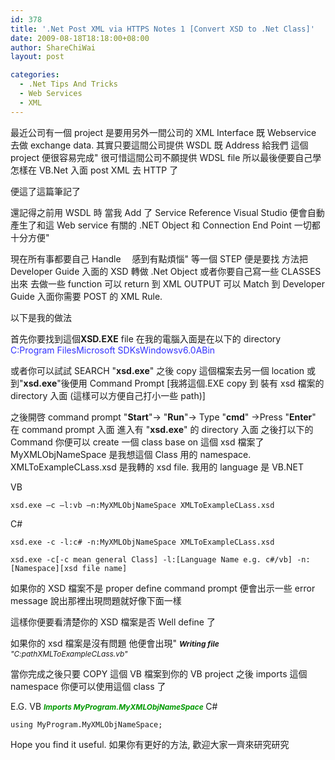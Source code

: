 ```yaml
---
id: 378
title: '.Net Post XML via HTTPS Notes 1 [Convert XSD to .Net Class]'
date: 2009-08-18T18:18:00+08:00
author: ShareChiWai
layout: post

categories:
  - .Net Tips And Tricks
  - Web Services
  - XML
---
```


最近公司有一個 project 是要用另外一間公司的 XML Interface 既 Webservice 去做 exchange data.
其實只要這間公司提供 WSDL 既 Address 給我們
這個 project 便很容易完成"
很可惜這間公司不願提供 WDSL file
所以最後便要自己學怎樣在 VB.Net 入面 post XML 去 HTTP 了

便這了這篇筆記了

還記得之前用 WSDL 時
當我 Add 了 Service Reference Visual Studio 便會自動產生了和這 Web service 有關的 .NET Object 和 Connection End Point
一切都十分方便"

現在所有事都要自己 Handle 　感到有點煩惱"
等一個 STEP 便是要找 方法把
Developer Guide 入面的 XSD 轉做 .Net Object
或者你要自己寫一些 CLASSES 出來
去做一些 function 可以 return 到 XML OUTPUT 可以 Match 到
Developer Guide 入面你需要 POST 的 XML Rule.

以下是我的做法

首先你要找到這個<span style="font-weight:bold;">XSD.EXE</span> file
在我的電腦入面是在以下的 directory
<span style="color:rgb(51,51,255);">C:Program FilesMicrosoft SDKsWindowsv6.0ABin</span>

或者你可以試試 SEARCH
"<span style="font-weight:bold;">xsd.exe</span>" 之後 copy 這個檔案去另一個 location
或到"<span style="font-weight:bold;">xsd.exe</span>"後便用 Command Prompt
[我將這個.EXE copy 到 裝有 xsd 檔案的 directory 入面 (這樣可以方便自己打小一些 path)]

之後開啓 command prompt
"<span style="font-weight:bold;">Start</span>"-> "<span style="font-weight:bold;">Run</span>"-> Type "<span style="font-weight:bold;">cmd</span>" ->Press "<span style="font-weight:bold;">Enter</span>"
在 command prompt 入面
進入有 "<span style="font-weight:bold;">xsd.exe</span>" 的 directory 入面
之後打以下的 Command 你便可以 create 一個 class base on 這個 xsd 檔案了
MyXMLObjNameSpace 是我想這個 Class 用的 namespace.
XMLToExampleCLass.xsd 是我轉的 xsd file.
我用的 language 是 VB.NET

VB

```
xsd.exe –c –l:vb –n:MyXMLObjNameSpace XMLToExampleCLass.xsd
```

C#

```
xsd.exe -c -l:c# -n:MyXMLObjNameSpace XMLToExampleCLass.xsd

xsd.exe -c[-c mean general Class] -l:[Language Name e.g. c#/vb] -n:[Namespace][xsd file name]
```

如果你的 XSD 檔案不是 proper define command prompt 便會出示一些 error message 說出那裡出現問題就好像下面一樣

這樣你便要看清楚你的 XSD 檔案是否 Well define 了

如果你的 xsd 檔案是沒有問題
他便會出現"
<span style="font-size:85%;"><span style="font-style:italic;"><span style="font-weight:bold;">Writing file</span> "C:pathXMLToExampleCLass.vb"</span></span>

當你完成之後只要 COPY 這個 VB 檔案到你的 VB project
之後 imports 這個 namespace 你便可以使用這個 class 了

E.G.
VB
<span style="color:rgb(0,153,0);font-size:85%;"><span style="font-style:italic;font-weight:bold;">Imports MyProgram.MyXMLObjNameSpace</span> </span>
C#

```
using MyProgram.MyXMLObjNameSpace;
```

Hope you find it useful.
如果你有更好的方法, 歡迎大家一齊來研究研究
